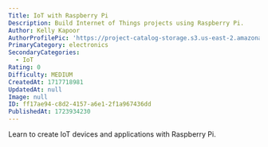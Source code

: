 ```yaml
---
Title: IoT with Raspberry Pi
Description: Build Internet of Things projects using Raspberry Pi.
Author: Kelly Kapoor
AuthorProfilePic: 'https://project-catalog-storage.s3.us-east-2.amazonaws.com/images/pfp.png'
PrimaryCategory: electronics
SecondaryCategories:
  - IoT
Rating: 0
Difficulty: MEDIUM
CreatedAt: 1717718981
UpdatedAt: null
Image: null
ID: ff17ae94-c8d2-4157-a6e1-2f1a967436dd
PublishedAt: 1723934230
---
```


Learn to create IoT devices and applications with Raspberry Pi.
